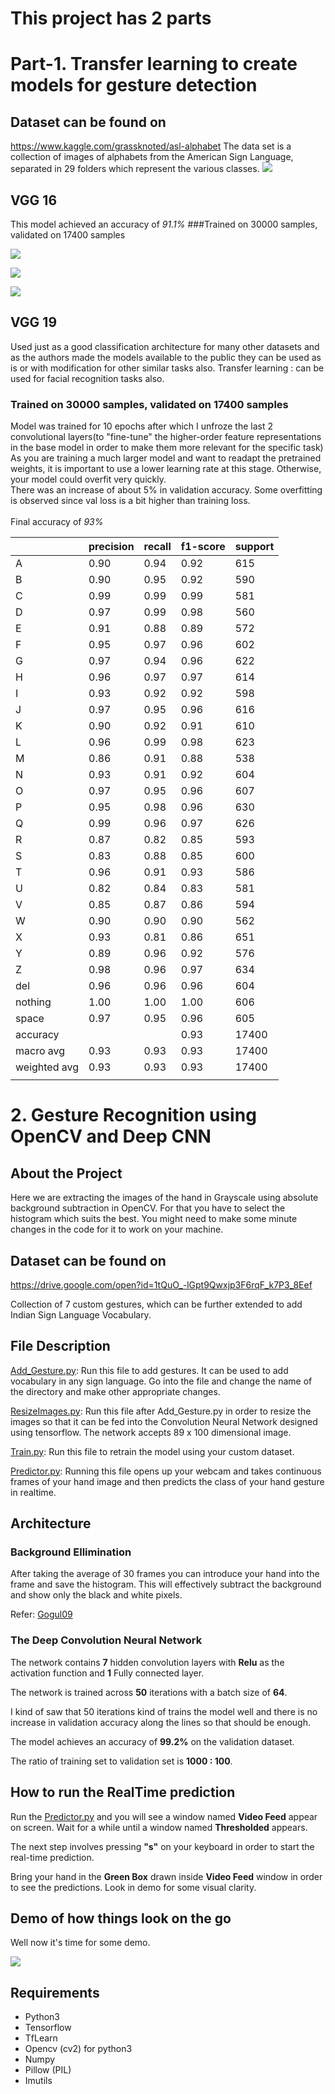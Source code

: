 # This project has 2 parts



# Part-1. Transfer learning to create models for gesture detection
## Dataset can be found on

https://www.kaggle.com/grassknoted/asl-alphabet
The data set is a collection of images of alphabets from the American Sign Language, separated in 29 folders which represent the various classes.
![](https://github.com/aakashs11/SLI/blob/master/label%20count.png)

## VGG 16 
This model achieved an accuracy of *91.1%*
###Trained on 30000 samples, validated on 17400 samples


![](https://github.com/aakashs11/SLI/blob/master/Images/VGG16/accuracy.png)

![](https://github.com/aakashs11/SLI/blob/master/Images/VGG16/loss.png)

![](https://github.com/aakashs11/SLI/blob/master/Images/VGG16/cnfmatrix.png)

## VGG 19
Used just as a good classification architecture for many other datasets and as the authors made the models available to the public they can be used as is or with modification for other similar tasks also.
Transfer learning : can be used for facial recognition tasks also.
### Trained on 30000 samples, validated on 17400 samples
Model was trained for 10 epochs after which I unfroze the last 2 convolutional layers(to "fine-tune" the higher-order feature representations in the base model in order to make them more relevant for the specific task)\
As you are training a much larger model and want to readapt the pretrained weights, it is important to use a lower learning rate at this stage.
Otherwise, your model could overfit very quickly.\
There was an increase of about 5% in validation accuracy. Some overfitting is observed since val loss is a bit higher than training loss.  
<br />
Final accuracy of *93%*

|              | precision | recall | f1-score | support |
|--------------|-----------|--------|----------|---------|
| A            | 0.90      | 0.94   | 0.92     | 615     |
| B            | 0.90      | 0.95   | 0.92     | 590     |
| C            | 0.99      | 0.99   | 0.99     | 581     |
| D            | 0.97      | 0.99   | 0.98     | 560     |
| E            | 0.91      | 0.88   | 0.89     | 572     |
| F            | 0.95      | 0.97   | 0.96     | 602     |
| G            | 0.97      | 0.94   | 0.96     | 622     |
| H            | 0.96      | 0.97   | 0.97     | 614     |
| I            | 0.93      | 0.92   | 0.92     | 598     |
| J            | 0.97      | 0.95   | 0.96     | 616     |
| K            | 0.90      | 0.92   | 0.91     | 610     |
| L            | 0.96      | 0.99   | 0.98     | 623     |
| M            | 0.86      | 0.91   | 0.88     | 538     |
| N            | 0.93      | 0.91   | 0.92     | 604     |
| O            | 0.97      | 0.95   | 0.96     | 607     |
| P            | 0.95      | 0.98   | 0.96     | 630     |
| Q            | 0.99      | 0.96   | 0.97     | 626     |
| R            | 0.87      | 0.82   | 0.85     | 593     |
| S            | 0.83      | 0.88   | 0.85     | 600     |
| T            | 0.96      | 0.91   | 0.93     | 586     |
| U            | 0.82      | 0.84   | 0.83     | 581     |
| V            | 0.85      | 0.87   | 0.86     | 594     |
| W            | 0.90      | 0.90   | 0.90     | 562     |
| X            | 0.93      | 0.81   | 0.86     | 651     |
| Y            | 0.89      | 0.96   | 0.92     | 576     |
| Z            | 0.98      | 0.96   | 0.97     | 634     |
| del          | 0.96      | 0.96   | 0.96     | 604     |
| nothing      | 1.00      | 1.00   | 1.00     | 606     |
| space        | 0.97      | 0.95   | 0.96     | 605     |
| accuracy     |           |        | 0.93     | 17400   |
| macro avg    | 0.93      | 0.93   | 0.93     | 17400   |
| weighted avg | 0.93      | 0.93   | 0.93     | 17400   |
|              |           |        |          |         |






# 2. Gesture Recognition using OpenCV and Deep CNN

## About the Project

Here we are extracting the images of the hand in Grayscale using absolute background subtraction in OpenCV. For that you have to select the histogram which suits the best. You might need to make some minute changes in the code for it to work on your machine.


## Dataset can be found on

https://drive.google.com/open?id=1tQuO_-lGpt9Qwxjp3F6rqF_k7P3_8Eef

Collection of 7 custom gestures, which can be further extended to add Indian Sign Language Vocabulary.

## File Description

[Add_Gesture.py](https://github.com/aakashsingh11/Sign-Language-Interpretation/blob/master/Add_Gesture.py): Run this file to add gestures. It can be used to add vocabulary in any sign language. Go into the file and change the name of the directory and make other appropriate changes.

[ResizeImages.py](https://github.com/aakashsingh11/Sign-Language-Interpretation/blob/master/ResizeImages.py): Run this file after Add_Gesture.py in order to resize the images so that it can be fed into the Convolution Neural Network designed using tensorflow. The network accepts 89 x 100 dimensional image.

[Train.py](https://github.com/aakashsingh11/Sign-Language-Interpretation/blob/master/Train.py): Run this file  to retrain the model using your custom dataset.

[Predictor.py](https://github.com/aakashsingh11/Sign-Language-Interpretation/blob/master/Predictor.py): Running this file opens up your webcam and takes continuous frames of your hand image and then predicts the class of your hand gesture in realtime.

## Architecture

### Background Ellimination 

After taking the average of 30 frames you can introduce your hand into the frame and save the histogram. This will effectively subtract the background and show only the black and white pixels.

Refer: [Gogul09](https://github.com/Gogul09) 


### The Deep Convolution Neural Network

The network contains **7** hidden convolution layers with **Relu** as the activation function and **1** Fully connected layer.

The network is trained across **50** iterations with a batch size of **64**.

I kind of saw that 50 iterations kind of trains the model well and there is no increase in validation accuracy along the lines so that should be enough.

The model achieves an accuracy of **99.2%** on the validation dataset.

The ratio of training set to validation set is **1000 : 100**.

## How to run the RealTime prediction

Run the [Predictor.py](https://github.com/aakashsingh11/Sign-Language-Interpretation/blob/master/Predictor.py) and you will see a window named **Video Feed** appear on screen. Wait for a while until a window named **Thresholded** appears.

The next step involves pressing **"s"** on your keyboard in order to start the real-time prediction.

Bring your hand in the **Green Box** drawn inside **Video Feed** window in order to see the predictions.
Look in demo for some visual clarity.

## Demo of how things look on the go

Well now it's time for some demo.

![](https://github.com/aakashs11/SLI/blob/master/Gesture%20Predictor.gif)

## Requirements

* Python3
* Tensorflow
* TfLearn
* Opencv (cv2) for python3
* Numpy
* Pillow (PIL)
* Imutils
